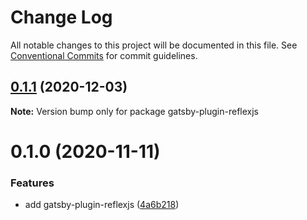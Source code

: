 # Change Log

All notable changes to this project will be documented in this file.
See [Conventional Commits](https://conventionalcommits.org) for commit guidelines.

## [0.1.1](https://github.com/reflexjs/reflex/compare/gatsby-plugin-reflexjs@0.1.0...gatsby-plugin-reflexjs@0.1.1) (2020-12-03)

**Note:** Version bump only for package gatsby-plugin-reflexjs





# 0.1.0 (2020-11-11)


### Features

* add gatsby-plugin-reflexjs ([4a6b218](https://github.com/reflexjs/reflex/commit/4a6b21809bb551ce3fb41595830f60b4eeb832f4))
